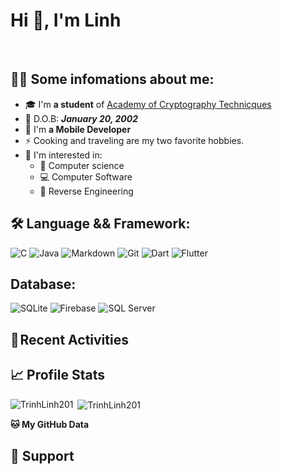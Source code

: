 # Hi 👋, I'm Linh





<br>


## 💁‍♂️ Some infomations about me: <br>
- 🎓 I'm **a student** of [Academy of Cryptography Technicques](http://actvn.edu.vn/)
- 🎂 D.O.B: ***January 20, 2002***
- 🙍 I'm **a Mobile Developer**
- ⚡ Cooking and traveling are my two favorite hobbies.
- 🙌 I'm interested in:
  - 🤖 Computer science
  - 💻 Computer Software
  - 🔁 Reverse Engineering



## 🛠 Language && Framework: <br>

![C](https://img.shields.io/badge/c-%2300599C.svg?style=for-the-badge&logo=c&logoColor=white)
![Java](https://img.shields.io/badge/java-%23ED8B00.svg?style=for-the-badge&logo=java&logoColor=white)
![Markdown](https://img.shields.io/badge/markdown-%23000000.svg?style=for-the-badge&logo=markdown&logoColor=white)
![Git](https://img.shields.io/badge/GIT-E44C30?style=for-the-badge&logo=git&logoColor=white)
![Dart](https://img.shields.io/badge/dart-%230175C2.svg?style=for-the-badge&logo=dart&logoColor=white)
![Flutter](https://img.shields.io/badge/flutter-%2302569B.svg?style=for-the-badge&logo=flutter&logoColor=white)


## Database: <br>
![SQLite](https://img.shields.io/badge/sqlite-%2307405e.svg?style=for-the-badge&logo=sqlite&logoColor=white)
![Firebase](https://img.shields.io/badge/firebase-%23039BE5.svg?style=for-the-badge&logo=firebase)
![SQL Server](https://img.shields.io/badge/Microsoft%20SQL%20Server-%2300599C.svg?style=for-the-badge&logo=microsoft-sql-server&logoColor=white)


## 🧲 Recent Activities


## 📈 Profile Stats
<p>
	<img align="left" src="https://github-readme-stats.vercel.app/api/top-langs/?username=TrinhLinh201&layout=compact&hide=html&theme=tokyonight&show_icons=true" alt="TrinhLinh201" />

&nbsp;<img align="center" src="https://github-readme-stats.vercel.app/api?username=TrinhLinh201&theme=tokyonight&show_icons=true" alt="TrinhLinh201" />
</p>




**🐱 My GitHub Data** 

<!-- > 🏆 70 Contributions in the Year 2023
 > 
> 📦 181.5 kB Used in GitHub's Storage 
 > 
> 🚫 Not Opted to Hire
 > 
> 📜 61 Public Repositories 
 > 
> 🔑 25 Private Repositories  
 >  -->






## 💖 Support
<!-- - <a href="https://paypal.me/TrinhLinh201" target="_blank"><img src="https://img.shields.io/badge/paypal-%2300457C.svg?&style=for-the-badge&logo=paypal&logoColor=white" title="Paypal" alt="Paypal"/></a>
- <a href="https://www.buymeacoffee.com/TrinhLinh201" target="_blank"><img src="https://cdn.buymeacoffee.com/buttons/v2/default-yellow.png" alt="Buy Me A Coffee" style="height: 40px !important;width: 180px !important;" ></a> -->
<!-- 
**Donation won't be refundable. Please think twice before do. Thank you 💘** -->